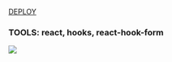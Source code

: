 [DEPLOY](https://nachos-five.vercel.app/)  
  
### TOOLS: react, hooks, react-hook-form
<image src="./Screenshot.png">
